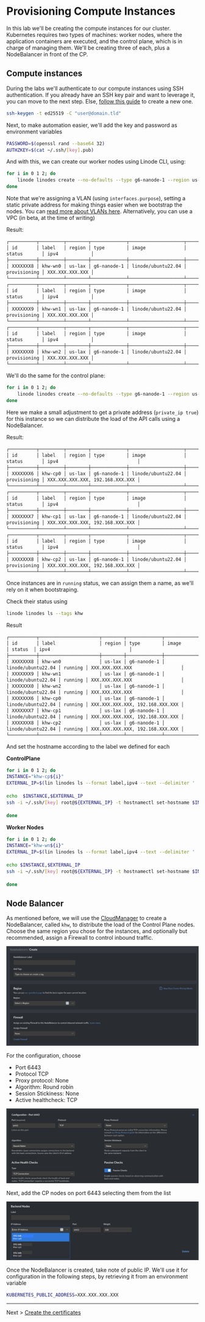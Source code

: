 # Provisioning Compute Instances

In this lab we'll be creating the compute instances for our cluster. Kubernetes requires two types of machines: worker nodes, where the application containers are executed, and the control plane, which is in charge of managing them. We'll be creating three of each, plus a NodeBalancer in front of the CP.

## Compute instances

During the labs we'll authenticate to our compute instances using SSH authentication. If you already have an SSH key pair and want to leverage it, you can move to the next step. Else, [follow this guide](https://www.linode.com/docs/guides/use-public-key-authentication-with-ssh/#generate-an-ssh-key-pair) to create a new one.

```sh
ssh-keygen -t ed25519 -C "user@domain.tld"
```

Next, to make automation easier, we'll add the key and password as environment variables

```sh
PASSWORD=$(openssl rand --base64 32)
AUTHZKEY=$(cat ~/.ssh/[key].pub)
```

And with this, we can create our worker nodes using Linode CLI, using:


```sh
for i in 0 1 2; do
    linode linodes create --no-defaults --type g6-nanode-1 --region us-lax --image linode/ubuntu22.04 --root_pass $PASSWORD --authorized_keys $AUTHZKEY --backups_enabled false --interfaces.purpose public --interfaces.purpose vlan --interfaces.label khw --interfaces.ipam_address 10.240.0.2${i}/24 --tags khw --tags khw-wn --label khw-wn${i}
done
```

Note that we're assigning a VLAN (using `interfaces.purpose`), setting a static private address for making things easier when we bootstrap the nodes. You can [read more about VLANs here](https://www.linode.com/docs/products/networking/vlans/get-started/). Alternatively, you can use a VPC (in beta, at the time of writing)

Result:

```
┌──────────┬─────────┬────────┬─────────────┬────────────────────┬──────────────┬─────────────────┐
│ id       │ label   │ region │ type        │ image              │ status       │ ipv4            │
├──────────┼─────────┼────────┼─────────────┼────────────────────┼──────────────┼─────────────────┤
│ XXXXXXX8 │ khw-wn0 │ us-lax │ g6-nanode-1 │ linode/ubuntu22.04 │ provisioning │ XXX.XXX.XXX.XXX │
└──────────┴─────────┴────────┴─────────────┴────────────────────┴──────────────┴─────────────────┘
┌──────────┬─────────┬────────┬─────────────┬────────────────────┬──────────────┬─────────────────┐
│ id       │ label   │ region │ type        │ image              │ status       │ ipv4            │
├──────────┼─────────┼────────┼─────────────┼────────────────────┼──────────────┼─────────────────┤
│ XXXXXXX9 │ khw-wn1 │ us-lax │ g6-nanode-1 │ linode/ubuntu22.04 │ provisioning │ XXX.XXX.XXX.XXX │
└──────────┴─────────┴────────┴─────────────┴────────────────────┴──────────────┴─────────────────┘
┌──────────┬─────────┬────────┬─────────────┬────────────────────┬──────────────┬─────────────────┐
│ id       │ label   │ region │ type        │ image              │ status       │ ipv4            │
├──────────┼─────────┼────────┼─────────────┼────────────────────┼──────────────┼─────────────────┤
│ XXXXXXX0 │ khw-wn2 │ us-lax │ g6-nanode-1 │ linode/ubuntu22.04 │ provisioning │ XXX.XXX.XXX.XXX │
└──────────┴─────────┴────────┴─────────────┴────────────────────┴──────────────┴─────────────────┘
```

We'll do the same for the control plane:

```sh
for i in 0 1 2; do
    linode linodes create --no-defaults --type g6-nanode-1 --region us-lax --image linode/ubuntu22.04 --root_pass $PASSWORD --authorized_keys $AUTHZKEY --backups_enabled false --private_ip true --interfaces.purpose public --interfaces.purpose vlan --interfaces.label khw --interfaces.ipam_address 10.240.0.1${i}/24 --tags khw --tags khw-cp --label khw-cp${i}
done
```

Here we make a small adjustment to get a private address (`private_ip true`) for this instance so we can distribute the load of the API calls using a NodeBalancer.

Result:

```
┌──────────┬─────────┬────────┬─────────────┬────────────────────┬──────────────┬──────────────────────────────────┐
│ id       │ label   │ region │ type        │ image              │ status       │ ipv4                             │
├──────────┼─────────┼────────┼─────────────┼────────────────────┼──────────────┼──────────────────────────────────┤
│ XXXXXXX6 │ khw-cp0 │ us-lax │ g6-nanode-1 │ linode/ubuntu22.04 │ provisioning │ XXX.XXX.XXX.XXX, 192.168.XXX.XXX │
└──────────┴─────────┴────────┴─────────────┴────────────────────┴──────────────┴──────────────────────────────────┘
┌──────────┬─────────┬────────┬─────────────┬────────────────────┬──────────────┬──────────────────────────────────┐
│ id       │ label   │ region │ type        │ image              │ status       │ ipv4                             │
├──────────┼─────────┼────────┼─────────────┼────────────────────┼──────────────┼──────────────────────────────────┤
│ XXXXXXX7 │ khw-cp1 │ us-lax │ g6-nanode-1 │ linode/ubuntu22.04 │ provisioning │ XXX.XXX.XXX.XXX, 192.168.XXX.XXX │
└──────────┴─────────┴────────┴─────────────┴────────────────────┴──────────────┴──────────────────────────────────┘
┌──────────┬─────────┬────────┬─────────────┬────────────────────┬──────────────┬──────────────────────────────────┐
│ id       │ label   │ region │ type        │ image              │ status       │ ipv4                             │
├──────────┼─────────┼────────┼─────────────┼────────────────────┼──────────────┼──────────────────────────────────┤
│ XXXXXXX8 │ khw-cp2 │ us-lax │ g6-nanode-1 │ linode/ubuntu22.04 │ provisioning │ XXX.XXX.XXX.XXX, 192.168.XXX.XXX │
└──────────┴─────────┴────────┴─────────────┴────────────────────┴──────────────┴──────────────────────────────────┘
```

Once instances are in `running` status, we can assign them a name, as we'll rely on it when bootstraping.

Check their status using

```sh
linode linodes ls --tags khw
```

Result
```
┌──────────┬──────────────────────┬────────┬─────────────┬────────────────────┬─────────┬──────────────────────────────────┐
│ id       │ label                │ region │ type        │ image              │ status  │ ipv4                             │
├──────────┼──────────────────────┼────────┼─────────────┼────────────────────┼─────────┼──────────────────────────────────┤
│ XXXXXXX8 │ khw-wn0              │ us-lax │ g6-nanode-1 │ linode/ubuntu22.04 │ running │ XXX.XXX.XXX.XXX                  │
│ XXXXXXX9 │ khw-wn1              │ us-lax │ g6-nanode-1 │ linode/ubuntu22.04 │ running │ XXX.XXX.XXX.XXX                  │
│ XXXXXXX0 │ khw-wn2              │ us-lax │ g6-nanode-1 │ linode/ubuntu22.04 │ running │ XXX.XXX.XXX.XXX                  │
│ XXXXXXX6 │ khw-cp0              │ us-lax │ g6-nanode-1 │ linode/ubuntu22.04 │ running │ XXX.XXX.XXX.XXX, 192.168.XXX.XXX │
│ XXXXXXX7 │ khw-cp1              │ us-lax │ g6-nanode-1 │ linode/ubuntu22.04 │ running │ XXX.XXX.XXX.XXX, 192.168.XXX.XXX │
│ XXXXXXX8 │ khw-cp2              │ us-lax │ g6-nanode-1 │ linode/ubuntu22.04 │ running │ XXX.XXX.XXX.XXX, 192.168.XXX.XXX │
└──────────┴──────────────────────┴────────┴─────────────┴────────────────────┴─────────┴──────────────────────────────────┘
```

And set the hostname according to the label we defined for each

**ControlPlane**
```sh
for i in 0 1 2; do
INSTANCE="khw-cp${i}"
EXTERNAL_IP=$(lin linodes ls --format label,ipv4 --text --delimiter ' ' | grep $INSTANCE | cut -f 2 -d ' ')

echo  $INSTANCE,$EXTERNAL_IP 
ssh -i ~/.ssh/[key] root@${EXTERNAL_IP} -t hostnamectl set-hostname $INSTANCE

done
```

**Worker Nodes**
```sh
for i in 0 1 2; do
INSTANCE="khw-wn${i}"
EXTERNAL_IP=$(lin linodes ls --format label,ipv4 --text --delimiter ' ' | grep $INSTANCE | cut -f 2 -d ' ')

echo $INSTANCE,$EXTERNAL_IP
ssh -i ~/.ssh/[key] root@${EXTERNAL_IP} -t hostnamectl set-hostname $INSTANCE

done
```

## Node Balancer

As mentioned before, we will use the [CloudManager](https://cloud.linode.com/nodebalancers) to create a NodeBalancer, called `khw`, to distribute the load of the Control Plane nodes. Choose the same region you chose for the instances, and optionally but recommended, assign a Firewall to control inbound traffic.

![Create a NodeBalancer (step 1)](createNB1.png)

For the configuration, choose

- Port 6443
- Protocol TCP
- Proxy protocol: None
- Algorithm: Round robin
- Session Stickiness: None
- Active healthcheck: TCP

![Create a NodeBalancer (step 2)](createNB2.png)

Next, add the CP nodes on port 6443 selecting them from the list

![Create a NodeBalancer (step 3)](createNB3.png)


Once the NodeBalancer is created, take note of public IP. We'll use it for configuration in the following steps, by retrieving it from an environment variable

```sh
KUBERNETES_PUBLIC_ADDRESS=XXX.XXX.XXX.XXX
```


---
Next > [Create the certificates](2.certificates.md)


